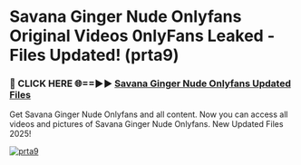 # Savana Ginger Nude Onlyfans Original Videos 0nlyFans Leaked - Files Updated! (prta9)

<h3>🔴 CLICK HERE 🌐==►► <a href="https://tinyurl.com/5h6xmrr3" rel="nofollow">Savana Ginger Nude Onlyfans Updated Files</a></h3>

Get Savana Ginger Nude Onlyfans and all content. Now you can access all videos and pictures of Savana Ginger Nude Onlyfans. New Updated Files 2025!

[![prta9](https://i.imgur.com/KVD873Z.gif)](https://tinyurl.com/5h6xmrr3)
